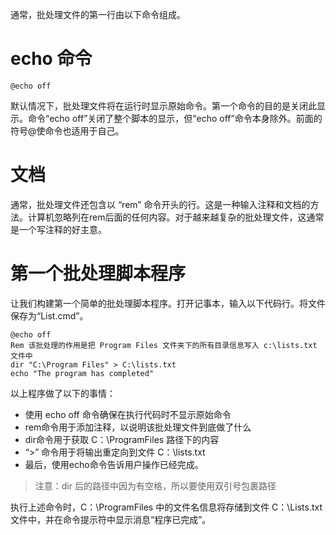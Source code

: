 通常，批处理文件的第一行由以下命令组成。

# echo 命令

```shell
@echo off
```

默认情况下，批处理文件将在运行时显示原始命令。第一个命令的目的是关闭此显示。命令“echo off”关闭了整个脚本的显示，但“echo off”命令本身除外。前面的符号@使命令也适用于自己。

# 文档

通常，批处理文件还包含以 “rem” 命令开头的行。这是一种输入注释和文档的方法。计算机忽略列在rem后面的任何内容。对于越来越复杂的批处理文件，这通常是一个写注释的好主意。

# 第一个批处理脚本程序

让我们构建第一个简单的批处理脚本程序。打开记事本，输入以下代码行。将文件保存为“List.cmd”。

```shell
@echo off 
Rem 该批处理的作用是把 Program Files 文件夹下的所有目录信息写入 c:\lists.txt 文件中
dir "C:\Program Files" > C:\lists.txt 
echo "The program has completed"
```

以上程序做了以下的事情：

* 使用 echo off 命令确保在执行代码时不显示原始命令
* rem命令用于添加注释，以说明该批处理文件到底做了什么
* dir命令用于获取 C：\ProgramFiles 路径下的内容
* “>” 命令用于将输出重定向到文件 C：\lists.txt 
* 最后，使用echo命令告诉用户操作已经完成。

> 注意：dir 后的路径中因为有空格，所以要使用双引号包裹路径

执行上述命令时，C：\ProgramFiles 中的文件名信息将存储到文件 C：\Lists.txt 文件中，并在命令提示符中显示消息“程序已完成”。